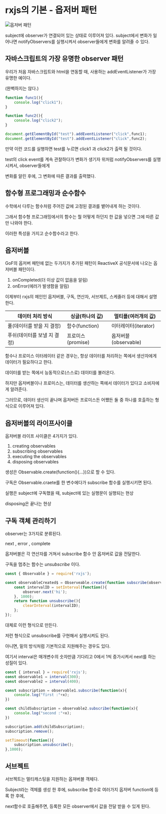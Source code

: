 # rxjs의 기본 - 옵저버 패턴

![옵저버 패턴](https://upload.wikimedia.org/wikipedia/commons/thumb/8/8d/Observer.svg/854px-Observer.svg.png)

subject에 observer가 연결되어 있는 상태로 이루어져 있다. subject에서 변화가 일어나면 notifyObservers를 실행시켜서 observer들에게 변화를 알려줄 수 있다.



## 자바스크립트의 가장 유명한 observer 패턴

우리가 처음 자바스크립트와 html을 연동할 때, 사용하는 addEventListener가 가장 유명한 예이다.

(완벽하지는 않다.)

``` javascript
function func1(){
	console.log("click1");
}

function func2(){
    console.log("click2");
}

document.getElementById("test").addEventListener("click",func1);
document.getElementById("test").addEventListener("click",func2);
```

만약 이런 코드를 실행하면 test를 누르면 click1 과 click2가 출력 될 것이다.

test의 click event를 계속 관찰하다가 변화가 생기자 위처럼 notifyObservers를 실행시켜서, observer들에게 

변화를 알린 후에, 그 변화에 따른 결과를 출력했다. 



## 함수형 프로그래밍과 순수함수

수학에서 다루는 함수처럼 주어진 값에 고정된 결과를 뱉어내게 하는 것이다.

그래서 함수형 프로그래밍에서의 함수는 뭘 어떻게 하던지 한 값을 넣으면 그에 따른 값만 나와야 한다.  

이러한 특성을 가지고 순수함수라고 한다.  



## 옵저버블 

GoF의 옵저버 패턴에 없는 두가지가 추가된 패턴이 ReactiveX 공식문서에 나오는 옵저버블 패턴이다.

1. onCompleted(더 이상 값이 없음을 알림)
2. onError(에러가 발생함을 알림)

이제부터  rxjs의 메인인 옵저버블, 구독, 연산자, 서브제트, 스케줄러 등에 대해서 설명한다.



| 데이터 처리 방식            | 싱글(하나의 값)   | 멀티플(여러개의 값)  |
| --------------------------- | ----------------- | -------------------- |
| 풀(데이터를 받을 지 결정)   | 함수(function)    | 이터레이터(iterator) |
| 푸쉬(데이터를 보낼 지 결정) | 프로미스(promise) | 옵저버블(observable) |

함수나 프로미스 이터레이터 같은 경우는, 항상 데이터를 처리하는 쪽에서 생산자에게 데이터가 필요하다고 한다.

데이터를 받는 쪽에서 능동적으로(스스로) 데이터를 불러온다.

하지만 옵저버블이나 프로미스는, 데이터를 생산하는 쪽에서 데이터가 있다고 소비자에게 알려준다.

그러므로,  데이터 생산이 끝나며 옵저버든 프로미스든 어쨌든 둘 중 하나를 호출하는 형식으로 이루어져 있다.

## 옵저버블의 라이프사이클

옵저버블 라이프 사이클은 4가지가 있다.

1. creating observables
2. subscribing observables
3. executing the observables
4. disposing observables

생성은 Observable.create(function(){...})으로 할 수 있다.

구독은 Observable.craete를 한 변수에다가 subscribe 함수를 실행시키면 된다.

실행은 subject에 구독했을 때, subject에 있는 실행문이 실행되는 현상

disposing은 끝나는 현상



## 구독 객체 관리하기

observer는 3가지로 분류된다.

 next , error , complete

옵저버블은 각 연산자를 거쳐서 subscribe 함수 안 옵저버로 값을 전달한다.

구독을 멈추는 함수는 *unsubscribe* 이다.

```javascript
const { Observable } = require('rxjs');

const observableCreated$ = Observeable.create(function subscribe(observer){
    const intervalID = setInterval(function(){
        observer.next('hi');
    }, 1000);
    return function unsubscribe(){
        clearInterval(intervalID);
    };
});
```

대체로 이런 형식으로 만든다. 

저런 형식으로 unsubscribe를 구현해서 실행시켜도 된다.

아니면, 밑의 방식처럼 기본적으로 지원해주는 경우도 있다.

여기서 interval은 매개변수의 숫자만큼 기다리고 0에서 1씩 증가시켜서 next를 하는 성질이 있다.

```javascript
const { interval } = require('rxjs');
const observable1 = interval(300);
const observable2 = interval(400);

const subscription = observable1.subscribe(function(x){
    console.log("first :"+x);
})

const childSubscription = observable2.subscribe(function(x){
    console.log("second :"+x);
})

subscription.add(childSubscription);
subscription.remove();

setTimeout(function(){
    subscription.unsubscribe();
},1000);
```



## 서브젝트

서브젝트는 멀티캐스팅을 지원하는 옵져버블 객체다.

Subject라는 객체를 생성 한 후에, subscribe 함수로 여러가지 옵저버 function에 등록 한 후에, 

next함수로 호출해주면, 등록한 모든 observer에서 값을 전달 받을 수 있게 된다.

